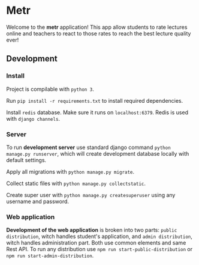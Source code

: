 # Metr

Welcome to the **metr** application! This app allow students to rate lectures online and teachers to react to those rates to reach the best lecture quality ever!


## Development 

### Install

Project is compilable with `python 3`.

Run `pip install -r requirements.txt` to install required dependencies.

Install `redis` database. Make sure it runs on `localhost:6379`. Redis is used with `django channels`.

### Server

To run **development server** use standard django command
`python manage.py runserver`, which will create development database locally with default settings.

Apply all migrations with `python manage.py migrate`. 

Collect static files with `python manage.py collectstatic`.


Create super user with `python manage.py createsuperuser` using any username and password.

### Web application

**Development of the web application** is broken into two parts: `public distribution`, witch handles student's application, and `admin distribution`, witch handles administration part. Both use common elements and same Rest API. To run any distribution use `npm run start-public-distribution` or `npm run start-admin-distribution`.
